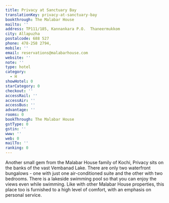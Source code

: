 ```yaml
---
title: Privacy at Sanctuary Bay
translationKey: privacy-at-sanctuary-bay
bookthrough: The Malabar House
mailto: ''
address: TP111/185, Kannankara P.O.  Thaneermukkom
city: Allapuzha
postalcode: 688 527
phone: 478-258 2794,
mobile: ''
email: reservations@malabarhouse.com
website: ''
note: ''
type: hotel
category:
  - H
showHotel: 0
starCategory: 0
checkout: ''
accessRail: ''
accessAir: ''
accessBus: ''
advantage: ''
rooms: 0
bookThrough: The Malabar House
gstType: 0
gstin: ''
www: ''
web: 0
mailTo: ''
ranking: 0
---
```







Another small gem from the Malabar House family of Kochi, Privacy sits on the banks of the vast Vembanad Lake.     There are only two waterfront bungalows - one with just one air-conditioned suite and the other with two bedrooms. There is a lakeside swimming pool so that you can enjoy the views even while swimming.    Like with other Malabar House properties, this place too is furnished to a high level of comfort, with an emphasis on personal service.